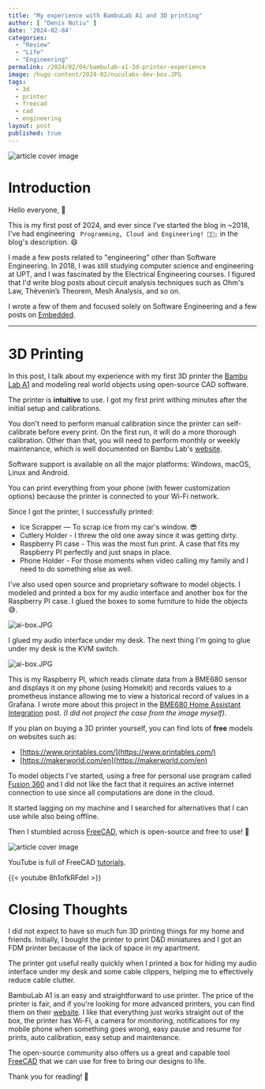 ```yaml
---
title: "My experience with BambuLab A1 and 3D printing"
author: [ "Denis Nutiu" ]
date: '2024-02-04'
categories:
  - "Review"
  - "Life"
  - "Engineering"
permalink: /2024/02/04/bambulab-a1-3d-printer-experience
image: /hugo-content/2024-02/nuculabs-dev-box.JPG
tags:
  - 3d
  - printer
  - freecad
  - cad
  - engineering
layout: post
published: true
---
```


![article cover image](/hugo-content/2024-02/nuculabs-dev-box.JPG)

# Introduction

Hello everyone, 👋

This is my first post of 2024, and ever since I've started the blog in ~2018, I've had
engineering ` Programming, Cloud and Engineering! 👨‍🔬;`
in the blog's description. 😄

I made a few posts related to "engineering" other than Software Engineering. In 2018, I was still studying computer
science and engineering at UPT, and I was fascinated by the Electrical Engineering courses. I figured that I'd write
blog posts about circuit analysis techniques such as Ohm's Law, Thévenin’s Theorem, Mesh Analysis, and so on.

I wrote a few of them and focused solely on Software Engineering and a few posts on [Embedded](/categories/embedded/).

---

# 3D Printing

In this post, I talk about my experience with my first 3D printer the [Bambu Lab A1](https://bambulab.com/en/a1) 
and modeling real world objects using open-source CAD software.

The printer is **intuitive** to use. I got my first print withing minutes after the initial setup and calibrations.

You don't need to perform manual calibration since the printer can self-calibrate before every print. On the first run,
it will do a more thorough calibration. Other than that, you will need to perform monthly or weekly maintenance, 
which is well documented on Bambu Lab's [website](https://wiki.bambulab.com/en/a1/maintenance).

Software support is available on all the major platforms: Windows, macOS, Linux and Android. 

You can print everything from your phone (with fewer customization options) because the printer is connected 
to your Wi-Fi network.

Since I got the printer, I successfully printed:

- Ice Scrapper — To scrap ice from my car's window. 😎
- Cutlery Holder - I threw the old one away since it was getting dirty.
- Raspberry PI case - This was the most fun print. A case that fits my Raspberry PI perfectly and just snaps in place.
- Phone Holder - For those moments when video calling my family and I need to do something else as well.

I've also used open source and proprietary software to model objects. I modeled and printed a box for my audio
interface and another box for the Raspberry PI case. I glued the boxes to some furniture to hide the objects 😅.

![ai-box.JPG](/hugo-content/2024-02/ai-box.JPG)

I glued my audio interface under my desk. The next thing I'm going to glue under my desk is the KVM switch.

![ai-box.JPG](/hugo-content/2024-02/rpi-case.jpg)

This is my Raspberry PI, which reads climate data from a BME680 sensor and displays it on my phone (using Homekit) 
and records values to a prometheus instance allowing me to view a historical record of values in a Grafana.
I wrote more about this project in the 
[BME680 Home Assistant Integration](/posts/2022/2022-01-16-bme680-home-assistant-integration/) post.
*(I did not project the case from the image myself)*.


If you plan on buying a 3D printer yourself, you can find lots of **free** models on websites such as:

- [https://www.printables.com/](https://www.printables.com/)
- [https://makerworld.com/en](https://makerworld.com/en)

To model objects I've started, using a free for personal use program called [Fusion 360](https://www.autodesk.com/products/fusion-360) and
I did not like the fact that it requires an active internet connection to use since all computations are done in the cloud.

It started lagging on my machine and I searched for alternatives that I can use while also being offline.

Then I stumbled across [FreeCAD](https://www.freecad.org/), which is open-source and free to use! 🤯

![article cover image](/hugo-content/2024-02/freecad.png)

YouTube is full of FreeCAD [tutorials](https://www.youtube.com/watch?v=8h1ofkRFdeI&list=PL7eiW2bt21YU6QEbly78kUgQCNEiDUwSH).

{{< youtube 8h1ofkRFdeI >}}

# Closing Thoughts

I did not expect to have so much fun 3D printing things for my home and friends.
Initially, I bought the printer to print D&D miniatures and I got an FDM printer because of the lack of space in 
my apartment.

The printer got useful really quickly when I printed a box for hiding my audio interface under my desk and some 
cable clippers, helping me to effectively reduce cable clutter.

BambuLab A1 is an easy and straightforward to use printer. The price of the printer is fair, and if you're looking for
more advanced printers, you can find them on their [website](https://bambulab.com/en/compare). I like that everything
just works straight out of the box, the printer has Wi-Fi, a camera for monitoring, notifications for my mobile phone when
something goes wrong, easy pause and resume for prints, auto calibration, easy setup and maintenance.

The open-source community also offers us a great and capable tool [FreeCAD](https://www.freecad.org/) 
that we can use for free to bring our designs to life.

Thank you for reading! 📖